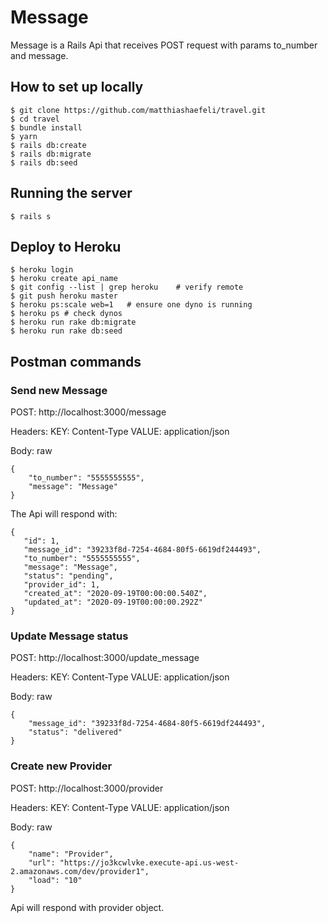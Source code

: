 # Message

Message is a Rails Api that receives POST request with params to_number and message.

## How to set up locally

```
$ git clone https://github.com/matthiashaefeli/travel.git
$ cd travel
$ bundle install
$ yarn
$ rails db:create
$ rails db:migrate
$ rails db:seed
```
 ## Running the server

 ```
 $ rails s
 ```

 ## Deploy to Heroku

```
$ heroku login
$ heroku create api_name
$ git config --list | grep heroku    # verify remote
$ git push heroku master
$ heroku ps:scale web=1   # ensure one dyno is running
$ heroku ps # check dynos
$ heroku run rake db:migrate
$ heroku run rake db:seed
```

## Postman commands

### Send new Message

POST: http://localhost:3000/message

Headers: KEY: Content-Type VALUE: application/json

Body: raw

```
{
    "to_number": "5555555555",
    "message": "Message"
}
```
 The Api will respond with:

 ```
 {
    "id": 1,
    "message_id": "39233f8d-7254-4684-80f5-6619df244493",
    "to_number": "5555555555",
    "message": "Message",
    "status": "pending",
    "provider_id": 1,
    "created_at": "2020-09-19T00:00:00.540Z",
    "updated_at": "2020-09-19T00:00:00.292Z"
}
```

### Update Message status

POST: http://localhost:3000/update_message

Headers: KEY: Content-Type VALUE: application/json

Body: raw

```
{
    "message_id": "39233f8d-7254-4684-80f5-6619df244493",
    "status": "delivered"
}
```

### Create new Provider

POST: http://localhost:3000/provider

Headers: KEY: Content-Type VALUE: application/json

Body: raw

```
{
    "name": "Provider",
    "url": "https://jo3kcwlvke.execute-api.us-west-2.amazonaws.com/dev/provider1",
    "load": "10"
}
```

Api will respond with provider object.

